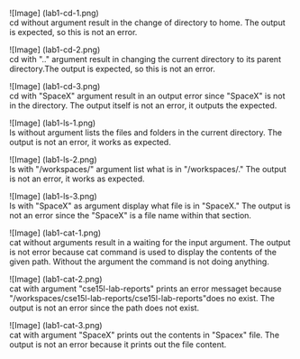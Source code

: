 ![Image] (lab1-cd-1.png)  
cd without argument result in the change of directory to home.
The output is expected, so this is not an error.

![Image] (lab1-cd-2.png)  
cd with ".." argument result in changing the current directory to 
its parent directory.The output is expected, so this is not an error.

![Image] (lab1-cd-3.png)  
cd with "SpaceX" argument result in an output error since "SpaceX" is not
in the directory. The output itself is not an error, it outputs the expected.

![Image] (lab1-ls-1.png)  
ls without argument lists the files and folders in the current directory.
The output is not an error, it works as expected.

![Image] (lab1-ls-2.png)  
ls with "/workspaces/" argument list what is in "/workspaces/."
The output is not an error, it works as expected.

![Image] (lab1-ls-3.png)  
ls with "SpaceX" as argument display what file is in "SpaceX."
The output is not an error since the "SpaceX" is a file name within that
section.

![Image] (lab1-cat-1.png)  
cat without arguments result in a waiting for the input argument.
The output is not error because cat command is used to display the contents
of the given path. Without the argument the command is not doing anything.

![Image] (lab1-cat-2.png)  
cat with argument "cse15l-lab-reports" prints an error messaget because
"/workspaces/cse15l-lab-reports/cse15l-lab-reports"does no exist.
The output is not an error since the path does not exist.

![Image] (lab1-cat-3.png)  
cat with argument "SpaceX" prints out the contents in "Spacex" file.
The output is not an error because it prints out the file content. 

